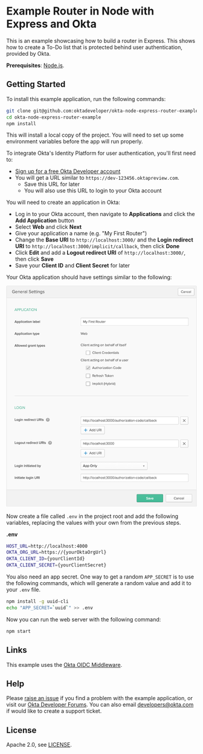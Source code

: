 # Example Router in Node with Express and Okta

This is an example showcasing how to build a router in Express. This shows how to create a To-Do list that is protected behind user authentication, provided by Okta.

**Prerequisites**: [Node.js](https://nodejs.org/en/).

## Getting Started

To install this example application, run the following commands:

```bash
git clone git@github.com:oktadeveloper/okta-node-express-router-example.git
cd okta-node-express-router-example
npm install
```

This will install a local copy of the project. You will need to set up some environment variables before the app will run properly.

To integrate Okta's Identity Platform for user authentication, you'll first need to:

* [Sign up for a free Okta Developer account](https://www.okta.com/developer/signup/)
* You will get a URL similar to `https://dev-123456.oktapreview.com`.
  * Save this URL for later
  * You will also use this URL to login to your Okta account

You will need to create an application in Okta:

* Log in to your Okta account, then navigate to **Applications** and click the **Add Application** button
* Select **Web** and click **Next**
* Give your application a name (e.g. "My First Router")
* Change the **Base URI** to `http://localhost:3000/` and the **Login redirect URI** to `http://localhost:3000/implicit/callback`, then click **Done**
* Click **Edit** and add a **Logout redirect URI** of `http://localhost:3000/`, then click **Save**
* Save your **Client ID** and **Client Secret** for later

Your Okta application should have settings similar to the following:

![Okta Application Settings](images/okta-app-settings.png)

Now create a file called `.env` in the project root and add the following variables, replacing the values with your own from the previous steps.

**.env**
```bash
HOST_URL=http://localhost:4000
OKTA_ORG_URL=https://{yourOktaOrgUrl}
OKTA_CLIENT_ID={yourClientId}
OKTA_CLIENT_SECRET={yourClientSecret}
```

You also need an app secret. One way to get a random `APP_SECRET` is to use the following commands, which will generate a random value and add it to your `.env` file.

```bash
npm install -g uuid-cli
echo "APP_SECRET=`uuid`" >> .env
```

Now you can run the web server with the following command:

```bash
npm start
```

## Links

This example uses the [Okta OIDC Middleware](https://github.com/okta/okta-oidc-js/tree/master/packages/oidc-middleware).

## Help

Please [raise an issue](https://github.com/oktadeveloper/okta-node-express-router-example/issues) if you find a problem with the example application, or visit our [Okta Developer Forums](https://devforum.okta.com/). You can also email [developers@okta.com](mailto:developers@okta.com) if would like to create a support ticket.

## License

Apache 2.0, see [LICENSE](LICENSE).

